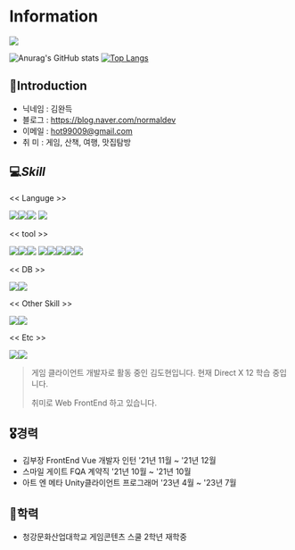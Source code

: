 # Information

<img src="https://capsule-render.vercel.app/api?type=waving&height=300&color=gradient&text=Hello%20&section=header&descAlignY=43&descAlign=84&textBg=false&reversal=false&fontAlign=50&animation=blink&rotate=0"/>


![Anurag's GitHub stats](https://github-readme-stats.vercel.app/api?username=hot5667&show_icons=true&theme=radical)
[![Top Langs](https://github-readme-stats.vercel.app/api/top-langs/?username=hot5667&layout=compact)](https://github.com/anuraghazra/github-readme-stats)

## 🌊Introduction
- 닉네임 : 김완득
- 블로그 : https://blog.naver.com/normaldev
- 이메일 : hot99009@gmail.com
- 취    미 : 게임, 산책, 여행, 맛집탐방

## 💻_Skill_
<< Languge >>

<img src="https://img.shields.io/badge/C-A8B9CC?style=&logo=c&logoColor=FFFFFF"/><img src="https://img.shields.io/badge/C%23-512BD4?style=&logo=csharp&logoColor="/><img src="https://img.shields.io/badge/C++-00599C?style=&logo=cplusplus&logoColor="/>
<img src="https://img.shields.io/badge/Javascript-F7DF1E?style=&logo=javascript&logoColor=FFFFFF"/>

<< tool  >>

<img src="https://img.shields.io/badge/Unity-000000?style=&logo=unity&logoColor=FFFFFF"/><img src="https://img.shields.io/badge/DirectX-000000?style=&logo=microsoft&logoColor=FFFFFF"/><img src="https://img.shields.io/badge/Unreal Engine-FFFFFF?style=&logo=unrealengine&logoColor=000000"/>
<img src="https://img.shields.io/badge/Visual Studio-5C2D91?style=&logo=visualstudio&logoColor=FFFFFF"/><img src="https://img.shields.io/badge/Visual Studio Code-007ACC?style=&logo=visualstudiocode&logoColor=FFFFFF"/><img src="https://img.shields.io/badge/Git-F05032?style=&logo=git&logoColor=FFFFFF"/><img src="https://img.shields.io/badge/GitHub-181717?style=&logo=github&logoColor=FFFFFF"/><img src="https://img.shields.io/badge/GitLab-FC6D26?style=&logo=gitlab&logoColor=FFFFFF"/>

<< DB >>

<img src="https://img.shields.io/badge/MariaDB-003545?style=&logo=mariadb&logoColor=FFFFFF"/><img src="https://img.shields.io/badge/Mysql-01B4E4?style=&logo=mysql&logoColor=FFFFFF"/>

<< Other Skill >>

<img src="https://img.shields.io/badge/Vue-4FC08D?style=&logo=vuedotjs&logoColor=FFFFFF"/><img src="https://img.shields.io/badge/React-61DAFB?style=&logo=react&logoColor=FFFFFF"/>

<< Etc >>

<img src="https://img.shields.io/badge/Microsoft PowerPoint-B7472A?style=&logo=react&logoColor=FFFFFF"/><img src="https://img.shields.io/badge/Microsoft Word-2B579A?style=&logo=microsoftword&logoColor=FFFFFF"/>

>게임 클라이언트 개발자로 활동 중인 김도현입니다. 현재 Direct X 12 학습 중입니다. 
> 
>취미로 Web FrontEnd 하고 있습니다.

## 🎖️경력

- 김부장 FrontEnd Vue 개발자 인턴 '21년 11월 ~ '21년 12월
- 스마일 게이트 FQA 계약직 '21년 10월 ~ '21년 10월 
- 아트 엔 메타 Unity클라이언트 프로그래머 '23년 4월 ~ '23년 7월


## 🏫학력

- 청강문화산업대학교 게임콘텐츠 스쿨 2학년 재학중
